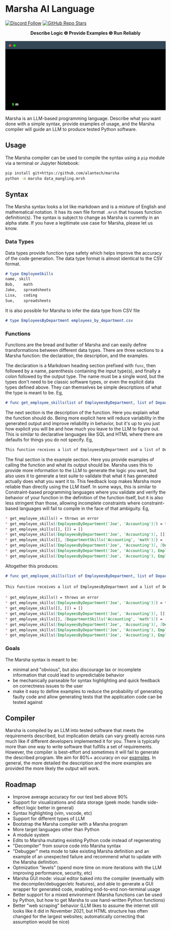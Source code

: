 # Marsha AI Language

[![Discord Follow](https://dcbadge.vercel.app/api/server/p5BTaWAdjm?style=flat)](https://discord.gg/p5BTaWAdjm)
[![GitHub Repo Stars](https://img.shields.io/github/stars/alantech/marsha?style=social)](https://github.com/alantech/marsha)

<p align="center"><b>Describe Logic ⴲ Provide Examples ⴲ Run Reliably</b><br /><br /><img src="./examples/images/duckduckgo-terminal.gif" /></p>

Marsha is an LLM-based programming language. Describe what you want done with a simple syntax, provide examples of usage, and the Marsha compiler will guide an LLM to produce tested Python software.

## Usage

The Marsha compiler can be used to compile the syntax using a `pip` module via a terminal or Jupyter Notebook:

```bash
pip install git+https://github.com/alantech/marsha
python -m marsha data_mangling.mrsh
```

## Syntax

The Marsha syntax looks a lot like markdown and is a mixture of English and mathematical notation. It has its own file format `.mrsh` that houses function definition(s). The syntax is subject to change as Marsha is currently in an alpha state. If you have a legitimate use case for Marsha, please let us know.

### Data Types

Data types provide function type safety which helps improve the accuracy of the code generation. The data type format is almost identical to the CSV format.

```md
# type EmployeeSkills
name, skill
Bob,	math
Jake,	spreadsheets
Lisa,	coding
Sue,	spreadsheets
```

It is also possible for Marsha to infer the data type from CSV file

```md
# type EmployeesByDepartment employees_by_department.csv
```

### Functions

Functions are the bread and butter of Marsha and can easily define transformations between different data types. There are three sections to a Marsha function: the declaration, the description, and the examples.

The declaration is a Markdown heading section prefixed with `func`, then followed by a name, parenthesis containing the input type(s), and finally a colon followed by the output type. The name must be a single word, but the types don't need to be classic software types, or even the explicit data types defined above. They can themselves be simple descriptions of what the type is meant to be. Eg,

```md
# func get_employee_skills(list of EmployeesByDepartment, list of DepartmentSkills): list of EmployeeSkills
```

The next section is the description of the function. Here you explain what the function should do. Being more explicit here will reduce variability in the generated output and improve reliability in behavior, but it's up to you just how explicit you will be and how much you leave to the LLM to figure out. This is similar to declarative languages like SQL and HTML where there are defaults for things you do not specify. Eg,

```md
This function receives a list of EmployeesByDepartment and a list of DepartmentSkills. The function should be able to create a response of EmployeeSkills merging the 2 list by department. Use the pandas library.
```

The final section is the example section. Here you provide examples of calling the function and what its output should be. Marsha uses this to provide more information to the LLM to generate the logic you want, but also uses it to generate a test suite to validate that what it has generated actually does what you want it to. This feedback loop makes Marsha more reliable than directly using the LLM itself. In some ways, this is similar to Constraint-based programming languages where you validate and verify the behavior of your function in the definition of the function itself, but it is also less stringent than those, allowing incomplete constraints where constraint-based languages will fail to compile in the face of that ambiguity. Eg,

```md
* get_employee_skills() = throws an error
* get_employee_skills([EmployeesByDepartment('Joe', 'Accounting')]) = throws an error
* get_employee_skills([], []) = []
* get_employee_skills([EmployeesByDepartment('Joe', 'Accounting')], []) = []
* get_employee_skills([], [DepartmentSkills('Accounting', 'math')]) = []
* get_employee_skills([EmployeesByDepartment('Joe', 'Accounting')], [DepartmentSkills('Accounting', 'math')]) = [EmployeeSkills('Joe', 'math')]
* get_employee_skills([EmployeesByDepartment('Joe', 'Accounting'), EmployeesByDepartment('Jake', 'Engineering')], [DepartmentSkills('Accounting', 'math')]) = [EmployeeSkills('Joe', 'math')]
* get_employee_skills([EmployeesByDepartment('Joe', 'Accounting'), EmployeesByDepartment('Jake', 'Engineering')], [DepartmentSkills('Accounting', 'math'), DepartmentSkills('Engineering', 'coding')]) = [EmployeeSkills('Joe', 'math'), EmployeeSkills('Jake', 'coding')]
```

Altogether this produces:

```md
# func get_employee_skills(list of EmployeesByDepartment, list of DepartmentSkills): list of EmployeeSkills

This function receives a list of EmployeesByDepartment and a list of DepartmentSkills. The function should be able to create a response of EmployeeSkills merging the 2 list by department. Use the pandas library.

* get_employee_skills() = throws an error
* get_employee_skills([EmployeesByDepartment('Joe', 'Accounting')]) = throws an error
* get_employee_skills([], []) = []
* get_employee_skills([EmployeesByDepartment('Joe', 'Accounting')], []) = []
* get_employee_skills([], [DepartmentSkills('Accounting', 'math')]) = []
* get_employee_skills([EmployeesByDepartment('Joe', 'Accounting')], [DepartmentSkills('Accounting', 'math')]) = [EmployeeSkills('Joe', 'math')]
* get_employee_skills([EmployeesByDepartment('Joe', 'Accounting'), EmployeesByDepartment('Jake', 'Engineering')], [DepartmentSkills('Accounting', 'math')]) = [EmployeeSkills('Joe', 'math')]
* get_employee_skills([EmployeesByDepartment('Joe', 'Accounting'), EmployeesByDepartment('Jake', 'Engineering')], [DepartmentSkills('Accounting', 'math'), DepartmentSkills('Engineering', 'coding')]) = [EmployeeSkills('Joe', 'math'), EmployeeSkills('Jake', 'coding')]
```

### Goals

The Marsha syntax is meant to be:
- minimal and "obvious", but also discourage lax or incomplete information that could lead to unpredictable behavior
- be mechanically parseable for syntax highlighting and quick feedback on correctness issues to the user
- make it easy to define examples to reduce the probability of generating faulty code and allow generating tests that the application code can be tested against

## Compiler

Marsha is compiled by an LLM into tested software that meets the requirements described, but implication details can vary greatly across runs much like if different developers implemented it for you. There is typically more than one way to write software that fulfills a set of requirements. However, the compiler is best-effort and sometimes it will fail to generate the described program. We aim for 80%+ accuracy on our [examples](./examples/test/). In general, the more detailed the description and the more examples are provided the more likely the output will work.

## Roadmap

- Improve average accuracy for our test bed above 90%
- Support for visualizations and data storage (geek mode: handle side-effect logic better in general)
- Syntax highlighting (vim, vscode, etc)
- Support for different types of LLM
- Bootstrap the Marsha compiler with a Marsha program
- More target languages other than Python
- A module system
- Edits to Marsha mutating existing Python code instead of regenerating
- "Decompiler" from source code into Marsha syntax
- "Debugger" meta mode to take existing Marsha definition and an example of an unexpected failure and recommend what to update with the Marsha definition.
- Optmization "levels" (spend more time on more iterations with the LLM improving performance, security, etc)
- Marsha GUI mode: visual editor baked into the compiler (eventually with the decompiler/debugger/etc features), and able to generate a GUI wrapper for generated code, enabling end-to-end non-terminal usage
- Better support for a mixed environment (Marsha functions can be used by Python, but how to get Marsha to use hand-written Python functions)
- Better "web scraping" behavior (LLM likes to assume the internet still looks like it did in November 2021, but HTML structure has often changed for the largest websites; automatically correcting that assumption would be nice)